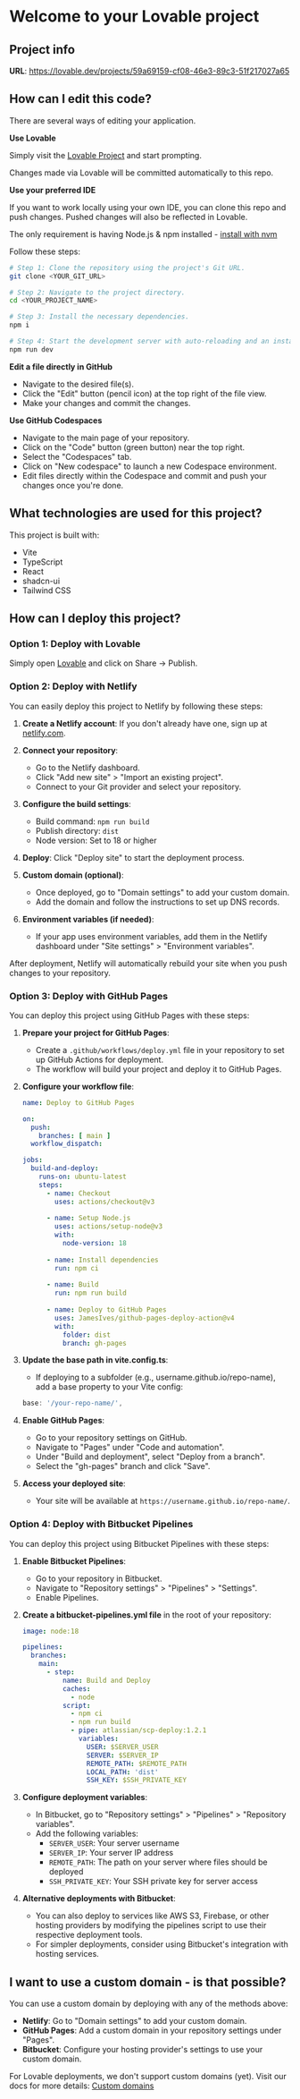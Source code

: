 
# Welcome to your Lovable project

## Project info

**URL**: https://lovable.dev/projects/59a69159-cf08-46e3-89c3-51f217027a65

## How can I edit this code?

There are several ways of editing your application.

**Use Lovable**

Simply visit the [Lovable Project](https://lovable.dev/projects/59a69159-cf08-46e3-89c3-51f217027a65) and start prompting.

Changes made via Lovable will be committed automatically to this repo.

**Use your preferred IDE**

If you want to work locally using your own IDE, you can clone this repo and push changes. Pushed changes will also be reflected in Lovable.

The only requirement is having Node.js & npm installed - [install with nvm](https://github.com/nvm-sh/nvm#installing-and-updating)

Follow these steps:

```sh
# Step 1: Clone the repository using the project's Git URL.
git clone <YOUR_GIT_URL>

# Step 2: Navigate to the project directory.
cd <YOUR_PROJECT_NAME>

# Step 3: Install the necessary dependencies.
npm i

# Step 4: Start the development server with auto-reloading and an instant preview.
npm run dev
```

**Edit a file directly in GitHub**

- Navigate to the desired file(s).
- Click the "Edit" button (pencil icon) at the top right of the file view.
- Make your changes and commit the changes.

**Use GitHub Codespaces**

- Navigate to the main page of your repository.
- Click on the "Code" button (green button) near the top right.
- Select the "Codespaces" tab.
- Click on "New codespace" to launch a new Codespace environment.
- Edit files directly within the Codespace and commit and push your changes once you're done.

## What technologies are used for this project?

This project is built with:

- Vite
- TypeScript
- React
- shadcn-ui
- Tailwind CSS

## How can I deploy this project?

### Option 1: Deploy with Lovable

Simply open [Lovable](https://lovable.dev/projects/59a69159-cf08-46e3-89c3-51f217027a65) and click on Share -> Publish.

### Option 2: Deploy with Netlify

You can easily deploy this project to Netlify by following these steps:

1. **Create a Netlify account**: If you don't already have one, sign up at [netlify.com](https://netlify.com).

2. **Connect your repository**: 
   - Go to the Netlify dashboard.
   - Click "Add new site" > "Import an existing project".
   - Connect to your Git provider and select your repository.

3. **Configure the build settings**:
   - Build command: `npm run build`
   - Publish directory: `dist`
   - Node version: Set to 18 or higher

4. **Deploy**: Click "Deploy site" to start the deployment process.

5. **Custom domain (optional)**: 
   - Once deployed, go to "Domain settings" to add your custom domain.
   - Add the domain and follow the instructions to set up DNS records.

6. **Environment variables (if needed)**:
   - If your app uses environment variables, add them in the Netlify dashboard under "Site settings" > "Environment variables".

After deployment, Netlify will automatically rebuild your site when you push changes to your repository.

### Option 3: Deploy with GitHub Pages

You can deploy this project using GitHub Pages with these steps:

1. **Prepare your project for GitHub Pages**:
   - Create a `.github/workflows/deploy.yml` file in your repository to set up GitHub Actions for deployment.
   - The workflow will build your project and deploy it to GitHub Pages.

2. **Configure your workflow file**:
   ```yaml
   name: Deploy to GitHub Pages

   on:
     push:
       branches: [ main ]
     workflow_dispatch:

   jobs:
     build-and-deploy:
       runs-on: ubuntu-latest
       steps:
         - name: Checkout
           uses: actions/checkout@v3
           
         - name: Setup Node.js
           uses: actions/setup-node@v3
           with:
             node-version: 18
             
         - name: Install dependencies
           run: npm ci
           
         - name: Build
           run: npm run build
           
         - name: Deploy to GitHub Pages
           uses: JamesIves/github-pages-deploy-action@v4
           with:
             folder: dist
             branch: gh-pages
   ```

3. **Update the base path in vite.config.ts**:
   - If deploying to a subfolder (e.g., username.github.io/repo-name), add a base property to your Vite config:
   ```js
   base: '/your-repo-name/',
   ```

4. **Enable GitHub Pages**:
   - Go to your repository settings on GitHub.
   - Navigate to "Pages" under "Code and automation".
   - Under "Build and deployment", select "Deploy from a branch".
   - Select the "gh-pages" branch and click "Save".

5. **Access your deployed site**:
   - Your site will be available at `https://username.github.io/repo-name/`.

### Option 4: Deploy with Bitbucket Pipelines

You can deploy this project using Bitbucket Pipelines with these steps:

1. **Enable Bitbucket Pipelines**:
   - Go to your repository in Bitbucket.
   - Navigate to "Repository settings" > "Pipelines" > "Settings".
   - Enable Pipelines.

2. **Create a bitbucket-pipelines.yml file** in the root of your repository:
   ```yaml
   image: node:18

   pipelines:
     branches:
       main:
         - step:
             name: Build and Deploy
             caches:
               - node
             script:
               - npm ci
               - npm run build
               - pipe: atlassian/scp-deploy:1.2.1
                 variables:
                   USER: $SERVER_USER
                   SERVER: $SERVER_IP
                   REMOTE_PATH: $REMOTE_PATH
                   LOCAL_PATH: 'dist'
                   SSH_KEY: $SSH_PRIVATE_KEY
   ```

3. **Configure deployment variables**:
   - In Bitbucket, go to "Repository settings" > "Pipelines" > "Repository variables".
   - Add the following variables:
     - `SERVER_USER`: Your server username
     - `SERVER_IP`: Your server IP address
     - `REMOTE_PATH`: The path on your server where files should be deployed
     - `SSH_PRIVATE_KEY`: Your SSH private key for server access

4. **Alternative deployments with Bitbucket**:
   - You can also deploy to services like AWS S3, Firebase, or other hosting providers by modifying the pipelines script to use their respective deployment tools.
   - For simpler deployments, consider using Bitbucket's integration with hosting services.

## I want to use a custom domain - is that possible?

You can use a custom domain by deploying with any of the methods above:

- **Netlify**: Go to "Domain settings" to add your custom domain.
- **GitHub Pages**: Add a custom domain in your repository settings under "Pages".
- **Bitbucket**: Configure your hosting provider's settings to use your custom domain.

For Lovable deployments, we don't support custom domains (yet). Visit our docs for more details: [Custom domains](https://docs.lovable.dev/tips-tricks/custom-domain/)

